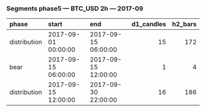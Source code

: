 ### Segments phase5 — BTC_USD 2h — 2017-09

| phase        | start               | end                 |   d1_candles |   h2_bars |
|:-------------|:--------------------|:--------------------|-------------:|----------:|
| distribution | 2017-09-01 00:00:00 | 2017-09-15 06:00:00 |           15 |       172 |
| bear         | 2017-09-15 06:00:00 | 2017-09-15 12:00:00 |            1 |         4 |
| distribution | 2017-09-15 12:00:00 | 2017-09-30 22:00:00 |           16 |       186 |